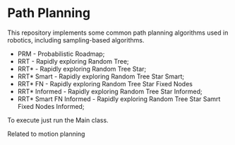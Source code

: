 # Path Planning
This repository implements some common path planning algorithms used in robotics, including sampling-based algorithms.

* PRM - Probabilistic Roadmap;
* RRT - Rapidly exploring Random Tree;
* RRT* - Rapidly exploring Random Tree Star;
* RRT* Smart - Rapidly exploring Random Tree Star Smart;
* RRT* FN - Rapidly exploring Random Tree Star Fixed Nodes
* RRT* Informed - Rapidly exploring Random Tree Star Informed;
* RRT* Smart FN Informed - Rapidly exploring Random Tree Star Samrt Fixed Nodes Informed;

To execute just run the Main class.

Related to motion planning
